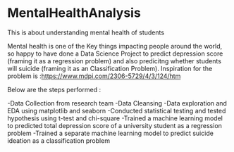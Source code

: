 # MentalHealthAnalysis
 This is about understanding mental health of students

Mental health is one of the Key things impacting people around the world, so happy to have done a Data Science Project to predict depression score (framing it as a regression problem) and also predicitng whether students will suicide (framing it as an Classification Problem). Inspiration for the problem is :https://www.mdpi.com/2306-5729/4/3/124/htm

Below are the steps performed :

-Data Collection from research team
-Data Cleansing
-Data exploration and EDA using matplotlib and seaborn 
-Conducted statistical testing and tested hypothesis  using t-test and chi-square
-Trained a machine learning model to predicted total depression score of a university student as a regression problem
-Trained a separate machine learning model to predict suicide ideation as a classification problem
